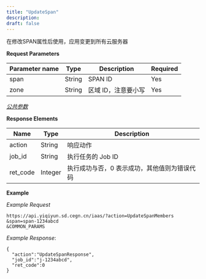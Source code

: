 ```yaml
---
title: "UpdateSpan"
description: 
draft: false
---
```




在修改SPAN属性后使用，应用变更到所有云服务器

**Request Parameters**

| Parameter name | Type | Description | Required |
| --- | --- | --- | --- |
| span | String | SPAN ID | Yes |
| zone | String | 区域 ID，注意要小写 | Yes |

[_公共参数_](../../../parameters/)

**Response Elements**

| Name | Type | Description |
| --- | --- | --- |
| action | String | 响应动作 |
| job_id | String | 执行任务的 Job ID |
| ret_code | Integer | 执行成功与否，0 表示成功，其他值则为错误代码 |

**Example**

_Example Request_

```
https://api.yiqiyun.sd.cegn.cn/iaas/?action=UpdateSpanMembers
&span=span-1234abcd
&COMMON_PARAMS
```

_Example Response_:

```
{
  "action":"UpdateSpanResponse",
  "job_id":"j-1234abcd",
  "ret_code":0
}
```
